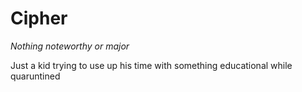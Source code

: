 # Cipher
*Nothing noteworthy or major*

Just a kid trying to use up his time with something educational while quaruntined
